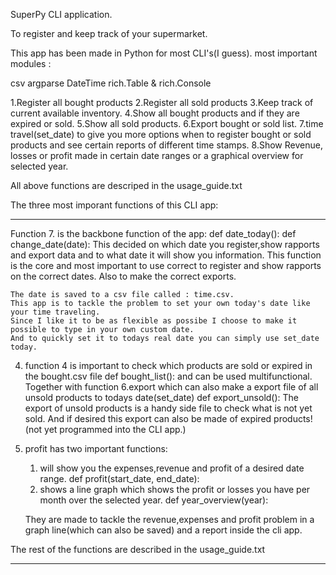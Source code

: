 SuperPy CLI application.

To register and keep track of your supermarket.

This app has been made in Python for most CLI's(I guess).
most important modules :

csv
argparse
DateTime
rich.Table & rich.Console

1.Register all bought products
2.Register all sold products
3.Keep track of current available inventory.
4.Show all bought products and if they are expired or sold.
5.Show all sold products.
6.Export bought or sold list.
7.time travel(set_date) to give you more options when to register bought or sold products and see certain reports of different time stamps.
8.Show Revenue, losses or profit made in certain date ranges or a graphical overview for selected year.

All above functions are descriped in the usage_guide.txt

The three most imporant functions of this CLI app:

------------------------------------------------------------------------------------------------

Function 7. is the backbone function of the app:
    def date_today():
    def change_date(date):
    This decided on which date you register,show rapports and export data and to what date it will show you information.
    This function is the core and most important to use correct to register and show rapports on the correct dates. 
    Also to make the correct exports.

    The date is saved to a csv file called : time.csv.
    This app is to tackle the problem to set your own today's date like your time traveling.
    Since I like it to be as flexible as possibe I choose to make it possible to type in your own custom date. 
    And to quickly set it to todays real date you can simply use set_date today.

4. function 4 is important to check which products are sold or expired in the bought.csv file
    def bought_list():
    and can be used multifunctional.
    Together with function 6.export which can also make a export file of all unsold products to todays date(set_date)
    def export_unsold(): 
    The export of unsold products is a handy side file to check what is not yet sold. And if desired this export can also be made of expired products! (not yet programmed into the CLI app.)


8. profit has two important functions:
    1. will show you the expenses,revenue and profit of a desired date range.
    def profit(start_date, end_date):
    2. shows a line graph which shows the profit or losses you have per month over the selected year.
    def year_overview(year):

    They are made to tackle the revenue,expenses and profit problem in a graph line(which can also be saved) and a report inside the cli app.

The rest of the functions are described in the usage_guide.txt

------------------------------------------------------------------------------------------------